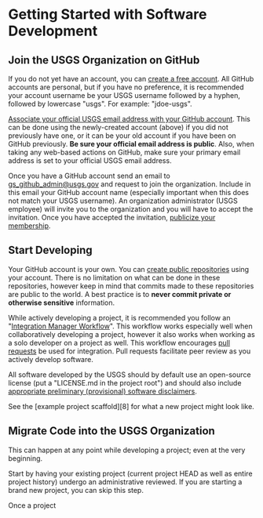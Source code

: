 Getting Started with Software Development
=========================================


Join the USGS Organization on GitHub
------------------------------------

If you do not yet have an account, you can [create a free account][1]. All
GitHub accounts are personal, but if you have no preference, it is recommended
your account username be your USGS username followed by a hyphen, followed by
lowercase "usgs". For example: "jdoe-usgs".

[Associate your official USGS email address with your GitHub account][2]. This
can be done using the newly-created account (above) if you did not previously
have one, or it can be your old account if you have been on GitHub previously.
**Be sure your official email address is public**. Also, when taking any
web-based actions on GitHub, make sure your primary email address is set to
your official USGS email address.

Once you have a GitHub account send an email to [gs_github_admin@usgs.gov][3]
and request to join the organization. Include in this email your GitHub account
name (especially important when this does not match your USGS username). An
organization administrator (USGS employee) will invite you to the organization
and you will have to accept the invitation. Once you have accepted the
invitation, [publicize your membership][4].


Start Developing
----------------

Your GitHub account is your own. You can [create public repositories][5] using
your account. There is no limitation on what can be done in these repositories,
however keep in mind that commits made to these repositories are public to the
world. A best practice is to **never commit private or otherwise sensitive**
information.

While actively developing a project, it is recommended you follow an
"[Integration Manager Workflow][5]". This workflow works especially well
when collaboratively developing a project, however it also works when
working as a solo developer on a project as well. This workflow encourages
[pull requests][6] be used for integration. Pull requests facilitate peer review
as you actively develop software.

All software developed by the USGS should by default use an open-source license
(put a "LICENSE.md in the project root") and should also include
[appropriate preliminary (provisional) software disclaimers][7].

See the [example project scaffold][8] for what a new project might look like.


Migrate Code into the USGS Organization
---------------------------------------

This can happen at any point while developing a project; even at the very
beginning.

Start by having your existing project (current project HEAD as well as entire
project history) undergo an administrative reviewed. If you are starting a brand
new project, you can skip this step.

Once a project




[1]: https://help.github.com/articles/signing-up-for-a-new-github-account/
[2]: https://help.github.com/articles/adding-an-email-address-to-your-github-account/
[3]: mailto:gs_github_admin@usgs.gov
[4]: https://help.github.com/articles/publicizing-or-hiding-organization-membership/
[5]: https://git-scm.com/book/en/v2/Distributed-Git-Distributed-Workflows#_integration_manager
[6]: https://help.github.com/articles/about-pull-requests/
[7]: https://www2.usgs.gov/fsp/fsp_disclaimers.asp#11

